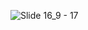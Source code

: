![Slide 16_9 - 17](https://github.com/user-attachments/assets/1179d369-9405-4d7a-a891-e5747218cf11)
